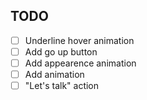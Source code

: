 ## TODO
- [ ] Underline hover animation
- [ ] Add go up button
- [ ] Add appearence animation
- [ ] Add animation
- [ ] "Let's talk" action